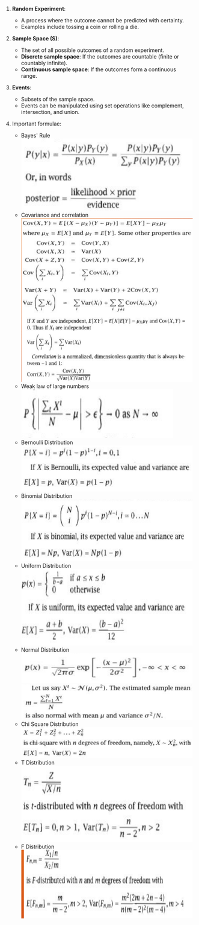 

1. **Random Experiment**:
    
    - A process where the outcome cannot be predicted with certainty.
    - Examples include tossing a coin or rolling a die.
2. **Sample Space (S)**:
    
    - The set of all possible outcomes of a random experiment.
    - **Discrete sample space**: If the outcomes are countable (finite or countably infinite).
    - **Continuous sample space**: If the outcomes form a continuous range.
3. **Events**:
    
    - Subsets of the sample space.
    - Events can be manipulated using set operations like complement, intersection, and union.
4. Important formulae:
	- Bayes' Rule
	 ![Image](images/image_20240922003547.png)
	 - Covariance and correlation![Image](images/image_20240922003913.png)
	 - Weak law of large numbers
	 ![Image](images/image_20240922004006.png)
	 - Bernoulli Distribution
	 ![Image](images/image_20240922014836.png)
	 - Binomial Distribution
	 ![Image](images/image_20240922014903.png)
	 - Uniform Distribution
	 ![Image](images/image_20240922015026.png)
	 - Normal Distribution
	 ![Image](images/image_20240922015105.png)
	 ![Image](images/image_20240922015231.png)
	 - Chi Square Distribution
	 ![Image](images/image_20240922015306.png)
	 - T Distribution
	 ![Image](images/image_20240922015344.png)
	 - F Distribution
	 ![Image](images/image_20240922015408.png)
